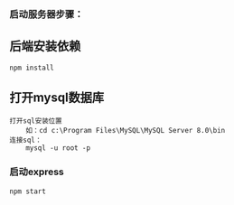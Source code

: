 
### 启动服务器步骤：

## 后端安装依赖
```
npm install
```

## 打开mysql数据库
```
打开sql安装位置
    如：cd c:\Program Files\MySQL\MySQL Server 8.0\bin
连接sql：
    mysql -u root -p

```

### 启动express
```
npm start
```